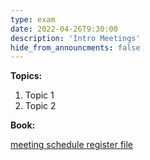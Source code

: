 ```yaml
---
type: exam
date: 2022-04-26T9:30:00
description: 'Intro Meetings'
hide_from_announcments: false
---
```

**Topics:**
1. Topic 1
2. Topic 2

**Book:**

[meeting schedule register file](https://docs.google.com/spreadsheets/d/1ZdHnV1MzZApJvnZUqJd7st6_VmMROvgt/edit?usp=sharing&ouid=109335319801191465844&rtpof=true&sd=true)
